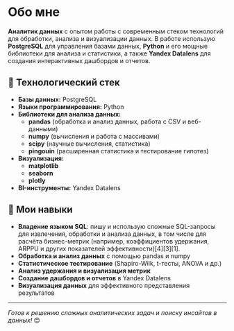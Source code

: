 # Обо мне

**Аналитик данных** с опытом работы с современным стеком технологий для обработки, анализа и визуализации данных. В работе использую **PostgreSQL** для управления базами данных, **Python** и его мощные библиотеки для анализа и статистики, а также **Yandex Datalens** для создания интерактивных дашбордов и отчетов.

## 🔧 Технологический стек

- **Базы данных:** PostgreSQL
- **Языки программирования:** Python
- **Библиотеки для анализа данных:**  
  - **pandas** (обработка и анализ данных, работа с CSV и веб-данными)
  - **numpy** (вычисления и работа с массивами)
  - **scipy** (научные вычисления, статистика)
  - **pingouin** (расширенная статистика и тестирование гипотез)
- **Визуализация:**  
  - **matplotlib**
  - **seaborn**
  - **plotly**
- **BI-инструменты:** Yandex Datalens

## 🚀 Мои навыки

- **Владение языком SQL**: пишу и использую сложные SQL-запросы для извлечения, обработки и анализа данных, в том числе для расчёта бизнес-метрик (например, коэффициентов удержания, ARPPU и других показателей эффективности)[4][3][1].
- **Обработка и анализ данных** с помощью pandas и numpy
- **Статистическое тестирование** (Shapiro-Wilk, t-тесты, ANOVA и др.)
- **Анализ удержания и визуализация метрик**
- **Создание дашбордов и отчетов** в Yandex Datalens
- **Визуализация данных** для эффективного представления результатов

---

*Готов к решению сложных аналитических задач и поиску инсайтов в данных!* 😊
